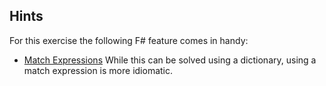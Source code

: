 ## Hints
For this exercise the following F# feature comes in handy:
- [Match Expressions](https://fsharpforfunandprofit.com/posts/match-expression/) While this can be solved using a dictionary, using a match expression is more idiomatic.